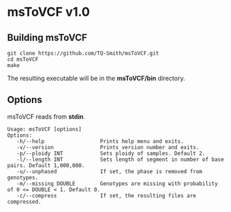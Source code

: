 
# msToVCF v1.0

## Building msToVCF

```
git clone https://github.com/TQ-Smith/msToVCF.git 
cd msToVCF
make
```

The resulting executable will be in the **msToVCF/bin** directory.

## Options

msToVCF reads from **stdin**.

```
Usage: msToVCF [options]
Options:
   -h/--help                  Prints help menu and exits.
   -v/--version               Prints version number and exits.
   -p/--ploidy INT            Sets ploidy of samples. Default 2.
   -l/--length INT            Sets length of segment in number of base pairs. Default 1,000,000.
   -u/--unphased              If set, the phase is removed from genotypes.
   -m/--missing DOUBLE        Genotypes are missing with probability of 0 <= DOUBLE < 1. Default 0.
   -c/--compress              If set, the resulting files are compressed.
```